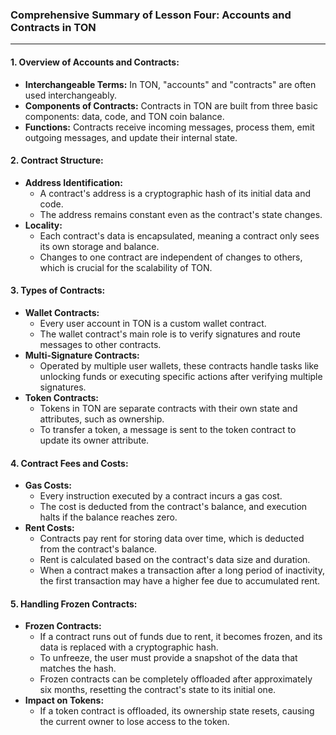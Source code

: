 

### **Comprehensive Summary of Lesson Four: Accounts and Contracts in TON**

* * * *

#### **1\. Overview of Accounts and Contracts:**

-   **Interchangeable Terms:** In TON, "accounts" and "contracts" are often used interchangeably.
-   **Components of Contracts:** Contracts in TON are built from three basic components: data, code, and TON coin balance.
-   **Functions:** Contracts receive incoming messages, process them, emit outgoing messages, and update their internal state.

#### **2\. Contract Structure:**

-   **Address Identification:**
    -   A contract's address is a cryptographic hash of its initial data and code.
    -   The address remains constant even as the contract's state changes.
-   **Locality:**
    -   Each contract's data is encapsulated, meaning a contract only sees its own storage and balance.
    -   Changes to one contract are independent of changes to others, which is crucial for the scalability of TON.

#### **3\. Types of Contracts:**

-   **Wallet Contracts:**
    -   Every user account in TON is a custom wallet contract.
    -   The wallet contract's main role is to verify signatures and route messages to other contracts.
-   **Multi-Signature Contracts:**
    -   Operated by multiple user wallets, these contracts handle tasks like unlocking funds or executing specific actions after verifying multiple signatures.
-   **Token Contracts:**
    -   Tokens in TON are separate contracts with their own state and attributes, such as ownership.
    -   To transfer a token, a message is sent to the token contract to update its owner attribute.

#### **4\. Contract Fees and Costs:**

-   **Gas Costs:**
    -   Every instruction executed by a contract incurs a gas cost.
    -   The cost is deducted from the contract's balance, and execution halts if the balance reaches zero.
-   **Rent Costs:**
    -   Contracts pay rent for storing data over time, which is deducted from the contract's balance.
    -   Rent is calculated based on the contract's data size and duration.
    -   When a contract makes a transaction after a long period of inactivity, the first transaction may have a higher fee due to accumulated rent.

#### **5\. Handling Frozen Contracts:**

-   **Frozen Contracts:**
    -   If a contract runs out of funds due to rent, it becomes frozen, and its data is replaced with a cryptographic hash.
    -   To unfreeze, the user must provide a snapshot of the data that matches the hash.
    -   Frozen contracts can be completely offloaded after approximately six months, resetting the contract's state to its initial one.
-   **Impact on Tokens:**
    -   If a token contract is offloaded, its ownership state resets, causing the current owner to lose access to the token.